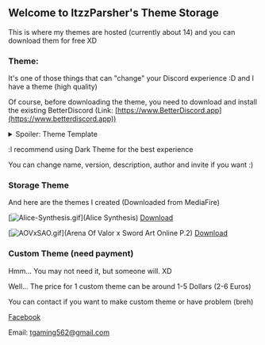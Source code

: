 ## Welcome to ItzzParsher's Theme Storage

This is where my themes are hosted (currently about 14) and you can download them for free XD

### Theme:

It's one of those things that can "change" your Discord experience :D and I have a theme (high quality)

Of course, before downloading the theme, you need to download and install the existing BetterDiscord
(Link: [https://www.BetterDiscord.app](https://www.betterdiscord.app))

<details> 
  <summary>Spoiler: Theme Template </summary>
   A1:
  
Here is the theme template
  
```template
  /**
  * @name Template
  * @version 1.0.0
  * @description Created by ItzzParsher - Based on the Reborn theme
  * @author ItzzParsher
  * @invite rprnUUasgp
  * @Source https://github.com/monstrousdev/themes
  * @website https://betterdiscord.app/theme/Reborn
  */
  @import url("https://monstrousdev.github.io/themes/phoenix-bundle/reborn.css");
  @import url('https://fonts.googleapis.com/css2?family=Kalam');
  @import url('https://codedotspectra.github.io/themes/core/custom-font.css');
  @import url('https://discordstyles.github.io/HorizontalServerList/dist/HorizontalServerList.css');
  :root {
  --roundness: 50px;
  --main-color: rgba(255, 255, 255, 0.251);
  --hover-color: #03679b;
  --home-color: #5f5f5f;
  --home-size: 60px;
  --shadow: #00000078;
  --background-image: url('https://wallpapercave.com/wp/wp2301635.jpg');
  --background-blur: 0.5px;
  --background-darkness: 0.6;
  --popup-background: url('https://wallpapercave.com/wp/wp2301635.jpg');
  --HSL-server-icon-size: 40px;
  --HSL-server-spacing: 10px;
  --customFont: 'Kalam';
  }
```
</details>

:l recommend using Dark Theme for the best experience

You can change name, version, description, author and invite if you want :)

### Storage Theme

And here are the themes I created (Downloaded from MediaFire)

[![Alice-Synthesis.gif](https://i.postimg.cc/yY7YpJy2/Alice-Synthesis.gif)](Alice Synthesis) [Download](https://www.bit.ly/AliceSynthesis)


[![AOVxSAO.gif](https://j.gifs.com/83zm1o.gif)](Arena Of Valor x Sword Art Online P.2) [Download](https://www.mediafire.com/file/ur0cay9l5e9uiny/AOVxSAOv2.theme.css/file)

### Custom Theme (need payment)

Hmm... You may not need it, but someone will. XD

Well... The price for 1 custom theme can be around 1-5 Dollars (2-6 Euros)

You can contact if you want to make custom theme or have problem (breh)

[Facebook](https://www.facebook.com/itzzparsher)

Email: tgaming562@gmail.com
